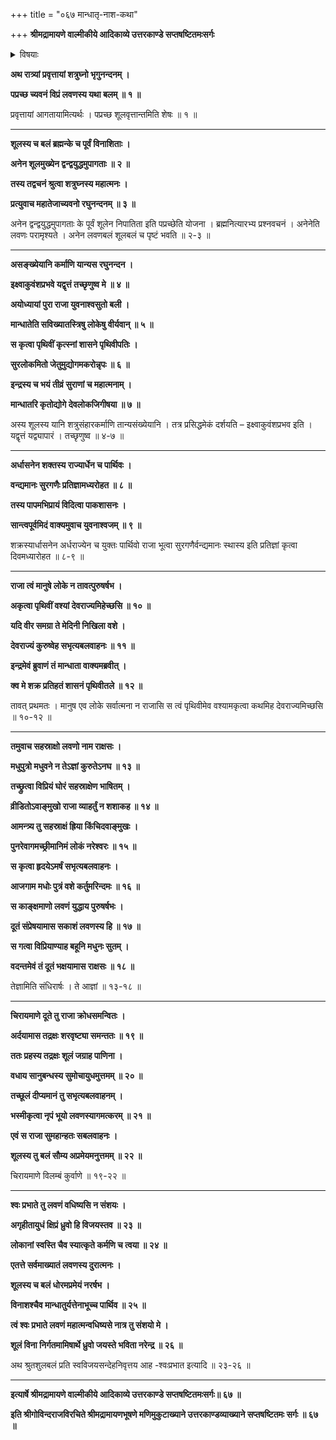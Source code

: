 +++
title = "०६७ मान्धातृ-नाश-कथा"

+++
**श्रीमद्रामायणे वाल्मीकीये आदिकाव्ये उत्तरकाण्डे सप्तषष्टितमःसर्गः**


<details><summary>विषयाः</summary>

शत्रुघ्नेन च्यवनं प्रति लवण-तच्-छूल-शक्ति-प्रश्नः।  
इन्द्रेण निजार्धासनाकाङ्क्षिणं मांधातारं प्रति  
भुवि लवणासुराजेतृतया तद्-अनर्हत्वोक्त्या  
तेन लवणासुरम् एत्य युद्ध-प्रवर्तनम् ॥ २ ॥  
लवण-निसृष्टेन शूलेन  
स-सैन्य--मांधातृ-भस्मीकरण-पूर्वकं  
पुनर् लवण-करं प्रत्यागमनम् ॥ ३ ॥  
च्यवनेनैवं शूल-शक्ति-वर्णन-पूर्वकं  
शत्रु-घ्नं प्रति  
शूल-शून्यता-समये तेन सह युद्ध-विधानम् ॥ ४ ॥
</details>


**अथ रात्र्यां प्रवृत्तायां शत्रुघ्नो भृगुनन्दनम् ।**

**पप्रच्छ च्यवनं विप्रं लवणस्य यथा बलम् ॥ १ ॥**

प्रवृत्तायां आगतायामित्यर्थः । पप्रच्छ शूलवृत्तान्तमिति शेषः ॥ १ ॥

****

**शूलस्य च बलं ब्रह्मन्के च पूर्वं विनाशिताः ।**

**अनेन शूलमुख्येन द्वन्द्वयुद्धमुपागताः ॥ २ ॥**

**तस्य तद्वचनं श्रुत्वा शत्रुघ्नस्य महात्मनः ।**

**प्रत्युवाच महातेजाच्यवनो रघुनन्दनम् ॥ ३ ॥**

अनेन द्वन्द्वयुद्धमुपागताः के पूर्वं शूलेन निपातिता इति पप्रच्छेति योजना । ब्रह्मनित्यारभ्य प्रश्नवचनं । अनेनेति लवणः परामृश्यते । अनेन लवणबलं शूलबलं च पृष्टं भवति ॥ २-३ ॥

****

**असङ्ख्येयानि कर्माणि यान्यस रघुनन्दन ।**

**इक्ष्वाकुवंशप्रभवे यद्वृत्तं तच्छृणुष्व मे ॥ ४ ॥**

**अयोध्यायां पुरा राजा युवनाश्वसुतो बली ।**

**मान्धातेति सविख्यातस्त्रिषु लोकेषु वीर्यवान् ॥ ५ ॥**

**स कृत्वा पृथिवीं कृत्स्नां शासने पृथिवीपतिः ।**

**सुरलोकमितो जेतुमुद्योगमकरोन्नृपः ॥ ६ ॥**

**इन्द्रस्य च भयं तीव्रं सुराणां च महात्मनाम् ।**

**मान्धातरि कृतोद्योगे देवलोकजिगीषया ॥ ७ ॥**

अस्य शूलस्य यानि शत्रुसंहारकर्माणि तान्यसंख्येयानि । तत्र प्रसिद्धमेकं दर्शयति – इक्ष्वाकुवंशप्रभव इति । यद्वृत्तं यद्व्यापारं । तच्छृणुष्व ॥ ४-७ ॥

****

**अर्धासनेन शक्तस्य राज्यार्धेन च पार्थिवः ।**

**वन्द्यमानः सुरगणैः प्रतिज्ञामध्यरोहत ॥ ८ ॥**

**तस्य पापमभिप्रायं विदित्वा पाकशासनः ।**

**सान्त्वपूर्वमिदं वाक्यमुवाच युवनाश्वजम् ॥ ९ ॥**

शक्रस्यार्धासनेन अर्धराज्येन च युक्तः पार्थिवो राजा भूत्वा सुरगणैर्वन्द्यमानः स्थास्य इति प्रतिज्ञां कृत्वा दिवमध्यारोहत ॥ ८-९ ॥

****

**राजा त्वं मानुषे लोके न तावत्पुरुषर्षभ ।**

**अकृत्वा पृथिवीं वश्यां देवराज्यमिहेच्छसि ॥ १० ॥**

**यदि वीर समग्रा ते मेदिनी निखिला वशे ।**

**देवराज्यं कुरुष्वेह सभृत्यबलवाहनः ॥ ११ ॥**

**इन्द्रमेवं ब्रुवाणं तं मान्धाता वाक्यमब्रवीत् ।**

**क्व मे शक्र प्रतिहतं शासनं पृथिवीतले ॥ १२ ॥**

तावत् प्रथमतः । मानुष एव लोके सर्वात्मना न राजासि स त्वं पृथिवीमेव वश्यामकृत्वा कथमिह देवराज्यमिच्छसि ॥ १०-१२ ॥

****

**तमुवाच सहस्राक्षो लवणो नाम राक्षसः ।**

**मधुपुत्रो मधुवने न तेऽज्ञां कुरुतेऽनघ ॥ १३ ॥**

**तच्छ्रुत्वा विप्रियं घोरं सहस्राक्षेण भाषितम् ।**

**व्रीडितोऽवाङ्मुखो राजा व्याहर्तुं न शशाकह ॥ १४ ॥**

**आमन्त्र्य तु सहस्राक्षं ह्रिया किंचिदवाङ्मुखः ।**

**पुनरेवागमच्छ्रीमानिमं लोकं नरेश्वरः ॥ १५ ॥**

**स कृत्वा हृदयेऽमर्षं सभृत्यबलवाहनः ।**

**आजगाम मधोः पुत्रं वशे कर्तुमरिन्दमः ॥ १६ ॥**

**स काङ्क्षमाणो लवणं युद्धाय पुरुषर्षभः ।**

**दूतं संप्रेषयामास सकाशं लवणस्य हि ॥ १७ ॥**

**स गत्वा विप्रियाण्याह बहूनि मधुनः सुतम् ।**

**वदन्तमेवं तं दूतं भक्षयामास राक्षसः ॥ १८ ॥**

तेज्ञामिति संधिरार्षः । ते आज्ञां ॥ १३-१८ ॥

****

**चिरायमाणे दूते तु राजा क्रोधसमन्वितः ।**

**अर्दयामास तद्रक्षः शरवृष्ट्या समन्ततः ॥ १९ ॥**

**ततः प्रहस्य तद्रक्षः शूलं जग्राह पाणिना ।**

**वधाय सानुबन्धस्य सुमोचायुधमुत्तमम् ॥ २० ॥**

**तच्छूलं दीप्यमानं तु सभृत्यबलवाहनम् ।**

**भस्मीकृत्वा नृपं भूयो लवणस्यागमत्करम् ॥ २१ ॥**

**एवं स राजा सुमहान्हतः सबलवाहनः ।**

**शूलस्य तु बलं सौम्य अप्रमेयमनुत्तमम् ॥ २२ ॥**

चिरायमाणे विलम्बं कुर्वाणे ॥ १९-२२ ॥

****

**श्वः प्रभाते तु लवणं वधिष्यसि न संशयः ।**

**अगृहीतायुधं क्षिप्रं ध्रुवो हि विजयस्तव ॥ २३ ॥**

**लोकानां स्वस्ति चैव स्यात्कृते कर्मणि च त्वया ॥ २४ ॥**

**एतत्ते सर्वमाख्यातं लवणस्य दुरात्मनः ।**

**शूलस्य च बलं धोरमप्रमेयं नरर्षभ ।**

**विनाशश्चैव मान्धातुर्यत्तेनाभूच्च पार्थिव ॥ २५ ॥**

**त्वं श्वः प्रभाते लवणं महात्मन्वधिष्यसे नात्र तु संशयो मे ।**

**शूलं विना निर्गतमामिषार्थे ध्रुवो जयस्ते भविता नरेन्द्र ॥ २६ ॥**

अथ श्रुतशुलबलं प्रति स्वविजयसन्देहनिवृत्तय आह -श्वःप्रभात इत्यादि ॥ २३-२६ ॥

****

**इत्यार्षे श्रीमद्रामायणे वाल्मीकीये आदिकाव्ये उत्तरकाण्डे सप्तषष्टितमःसर्गः॥ ६७ ॥**

**इति श्रीगोविन्दराजविरचिते श्रीमद्रामायणभूषणे मणिमुकुटाख्याने उत्तरकाण्डव्याख्याने सप्तषष्टितमः सर्गः ॥ ६७ ॥**
